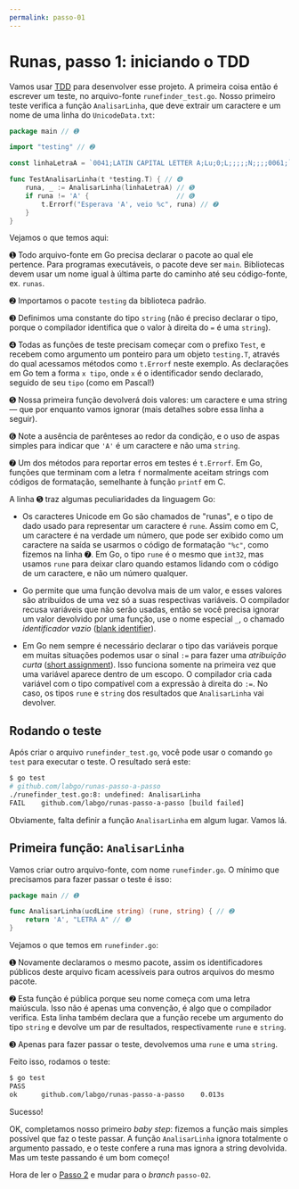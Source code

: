 ```yaml
---
permalink: passo-01
---
```


# Runas, passo 1: iniciando o TDD

Vamos usar [TDD](http://tdd.caelum.com.br/) para desenvolver esse projeto. A primeira coisa então é escrever um teste, no arquivo-fonte `runefinder_test.go`. Nosso primeiro teste verifica a função `AnalisarLinha`, que deve extrair um caractere e um nome de uma linha do `UnicodeData.txt`:

```go
package main // ➊

import "testing" // ➋

const linhaLetraA = `0041;LATIN CAPITAL LETTER A;Lu;0;L;;;;;N;;;;0061;` // ➌

func TestAnalisarLinha(t *testing.T) { // ➍
	runa, _ := AnalisarLinha(linhaLetraA) // ➎
	if runa != 'A' {                      // ➏
		t.Errorf("Esperava 'A', veio %c", runa) // ➐
	}
}
```

Vejamos o que temos aqui:

➊ Todo arquivo-fonte em Go precisa declarar o pacote ao qual ele pertence. Para programas executáveis, o pacote deve ser `main`. Bibliotecas devem usar um nome igual à última parte do caminho até seu código-fonte, ex. `runas`.

➋ Importamos o pacote `testing` da biblioteca padrão.

➌ Definimos uma constante do tipo `string` (não é preciso declarar o tipo, porque o compilador identifica que o valor à direita do `=` é uma `string`).

➍ Todas as funções de teste precisam começar com o prefixo `Test`, e recebem como argumento um ponteiro para um objeto `testing.T`, através do qual acessamos métodos como `t.Errorf` neste exemplo. As declarações em Go tem a forma `x tipo`, onde `x` é o identificador sendo declarado, seguido de seu `tipo` (como em Pascal!)

➎ Nossa primeira função devolverá dois valores: um caractere e uma string — que por enquanto vamos ignorar (mais detalhes sobre essa linha a seguir).

➏ Note a ausência de parênteses ao redor da condição, e o uso de aspas simples para indicar que `'A'` é um caractere e não uma `string`.

➐ Um dos métodos para reportar erros em testes é `t.Errorf`. Em Go, funções que terminam com a letra `f` normalmente aceitam strings com códigos de formatação, semelhante à função `printf` em C.

A linha ➎ traz algumas peculiaridades da linguagem Go:

* Os caracteres Unicode em Go são chamados de "runas", e o tipo de dado usado para representar um caractere é `rune`. Assim como em C, um caractere é na verdade um número, que pode ser exibido como um caractere na saída se usarmos o código de formatação `"%c"`, como fizemos na linha ➐. Em Go, o tipo `rune` é o mesmo que `int32`, mas usamos `rune` para deixar claro quando estamos lidando com o código de um caractere, e não um número qualquer.

* Go permite que uma função devolva mais de um valor, e esses valores são atribuídos de uma vez só a suas respectivas variáveis. O compilador recusa variáveis que não serão usadas, então se você precisa ignorar um valor devolvido por uma função, use o nome especial `_`, o chamado _identificador vazio_ ([blank identifier](https://golang.org/doc/effective_go.html#blank)).

* Em Go nem sempre é necessário declarar o tipo das variáveis porque em muitas situações podemos usar o sinal `:=` para fazer uma _atribuição curta_ ([short assignment](https://tour.golang.org/basics/10)). Isso funciona somente na primeira vez que uma variável aparece dentro de um escopo. O compilador cria cada variável com o tipo compatível com a expressão à direita do `:=`. No caso, os tipos `rune` e `string` dos resultados que `AnalisarLinha` vai devolver.

## Rodando o teste

Após criar o arquivo `runefinder_test.go`, você pode usar o comando `go test` para executar o teste. O resultado será este:

```bash
$ go test
# github.com/labgo/runas-passo-a-passo
./runefinder_test.go:8: undefined: AnalisarLinha
FAIL	github.com/labgo/runas-passo-a-passo [build failed]
```

Obviamente, falta definir a função `AnalisarLinha` em algum lugar. Vamos lá.


## Primeira função: `AnalisarLinha`

Vamos criar outro arquivo-fonte, com nome `runefinder.go`. O mínimo que precisamos para fazer passar o teste é isso:

```go
package main // ➊

func AnalisarLinha(ucdLine string) (rune, string) { // ➋
	return 'A', "LETRA A" // ➌
}
```

Vejamos o que temos em `runefinder.go`:

➊ Novamente declaramos o mesmo pacote, assim os identificadores públicos deste arquivo ficam acessíveis para outros arquivos do mesmo pacote.

➋ Esta função é pública porque seu nome começa com uma letra maiúscula. Isso não é apenas uma convenção, é algo que o compilador verifica. Esta linha também declara que a função recebe um argumento do tipo `string` e devolve um par de resultados, respectivamente `rune` e `string`.

➌ Apenas para fazer passar o teste, devolvemos uma `rune` e uma `string`.

Feito isso, rodamos o teste:

```bash
$ go test
PASS
ok  	github.com/labgo/runas-passo-a-passo	0.013s
```

Sucesso!

OK, completamos nosso primeiro _baby step_: fizemos a função mais simples possível que faz o teste passar. A função `AnalisarLinha` ignora totalmente o argumento passado, e o teste confere a runa mas ignora a string devolvida. Mas um teste passando é um bom começo!

Hora de ler o [Passo 2](passo-02) e mudar para o _branch_ `passo-02`.
